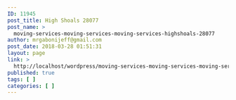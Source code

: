 ```yaml
---
ID: 11945
post_title: High Shoals 28077
post_name: >
  moving-services-moving-services-moving-services-highshoals-28077
author: mrgabonijeff@gmail.com
post_date: 2018-03-28 01:51:31
layout: page
link: >
  http://localhost/wordpress/moving-services-moving-services-moving-services-highshoals-28077/
published: true
tags: [ ]
categories: [ ]
---
```

